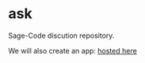 # ask

Sage-Code discution repository.

We will also create an app:
[hosted here](https://ask.sagecode.net)
